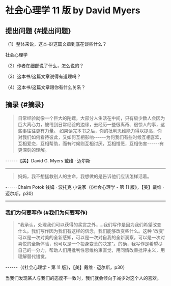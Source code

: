 # 社会心理学 11 版 by David Myers

## 提出问题 {#提出问题}

（1）整体来说，这本书/这篇文章到底在谈些什么？

社会心理学

（2）作者在细部说了什么，怎么说的？

（3）这本书/这篇文章说得有道理吗？

（4）这本书/这篇文章跟你有什么关系？


## 摘录 {#摘录}

> 日常经验就像一个巨大的陀螺，大部分人生活在中间，只有极少数人会因为巨大离心力，被甩到日常经验的边缘，去经历一些很离奇、很惊人的事，这些事往往更有力量。
> 如果读完本书之后，你的批判思维能力得以提高，你对我们如何看待彼此，又如何互相影响------为何我们有些时候互相喜欢，互相爱恋，互相帮助，而有时候则互相讨厌，互相憎恶，互相伤害------有更深刻的理解。

------【美】David G. Myers 戴维 · 迈尔斯

---

> 妈妈，我不想拯救别人的生命，我想做的是告诉他们应该怎样活着。

------Chaim Potok 钱姆 · 波托克 小说家（《社会心理学 -
第 11 版》，【美】戴维 · 迈尔斯，p30）

---


### 我们为何要写作 {#我们为何要写作}

> "我承认，处理我们可以获得的奖赏之外......我们写作是因为我们希望改变什么。我们写作因为我们有这样的信念，我们能够改变些什么。这种
> '改变'
> 可以是一次对美的全新感知，可以是一次对自我的全新洞察，可以是一次对喜悦的全新体验，也可以是一个投身变革的决定"。的确，我写作是希望尽自己的一分力，帮助人们用批判性思维约束直觉，用同情改善批评主义，用理解替代错觉。

------（《社会心理学 - 第 11 版》，【美】戴维 · 迈尔斯，p30）

当我们发现某人与我们的态度不一致时，我们就会倾向于减少对这个人的喜欢。

